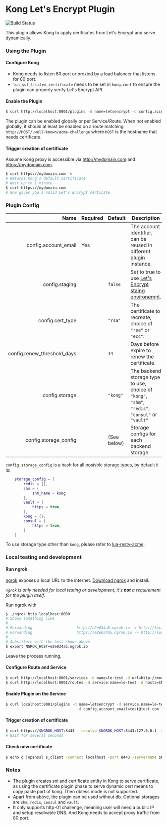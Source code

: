# Kong Let's Encrypt Plugin

![Build Status](https://travis-ci.com/Kong/kong-plugin-letsencrypt.svg?branch=master)

This plugin allows Kong to apply cerificates from Let's Encrypt and serve dynamically.

### Using the Plugin

#### Configure Kong

- Kong needs to listen 80 port or proxied by a load balancer that listens for 80 port.
- `lua_ssl_trusted_certificate` needs to be set in `kong.conf` to ensure the plugin can properly
verify Let's Encrypt API.

#### Enable the Plugin
```bash
$ curl http://localhost:8001/plugins -d name=letsencrypt -d config.account_email=yourname@example.com
```

The plugin can be enabled globally or per Service/Route.
When not enabled globally, it should at least be enabled on a route matching `http://HOST/.well-known/acme-challenge`
where `HOST` is the hostname that needs certificate.

#### Trigger creation of certificate

Assume Kong proxy is accessible via http://mydomain.com and https://mydomain.com.

```bash
$ curl https://mydomain.com -k
# Returns Kong's default certificate
# Wait up to 1 minute
$ curl https://mydomain.com
# Now gives you a valid Let's Encrypt certicate
```

### Plugin Config

Name                | Required   | Default | Description
-------------------:|------------|------------|------------
config.account_email| Yes        |            | The account identifier, can be reused in different plugin instance.
config.staging      |            |  `false`   | Set to true to use [Let's Encrypt staing environemnt](https://letsencrypt.org/docs/staging-environment/).
config.cert_type    |            |  `"rsa"`   | The certificate to recreate, choice of `"rsa"` or `"ecc"`.
config.renew_threshold_days|     |  `14`      | Days before expire to renew the certificate.
config.storage      |            |  `"kong"`  | The backend storage type to use, choice of `"kong"`, `"shm"`, `"redis"`, `"consul"` or `"vault"`
config.storage_config|           | (See below)| Storage configs for each backend storage.

`config.storage_config` is a hash for all posisble storage types, by default it is:
```lua
    storage_config = {
        redis = {},
        shm = {
            shm_name = kong
        },
        vault = {
            https = true,
        },
        kong = {},
        consul = {
            https = true,
        }
    }
```

To use storage type other than `kong`, please refer to [lua-resty-acme](https://github.com/fffonion/lua-resty-acme#storage-adapters).

### Local testing and development

#### Run ngrok

[ngrok](https://ngrok.com) exposes a local URL to the internet. [Download ngrok](https://ngrok.com/download) and install.

*`ngrok` is only needed for local testing or development, it's **not** a requirement for the plugin itself.*

Run ngrok with

```bash
$ ./ngrok http localhost:8000
# Shows something like
# ...
# Forwarding                    http://e2e034a5.ngrok.io -> http://localhost:8000
# Forwarding                    https://e2e034a5.ngrok.io -> http://localhost:8000
# ...
# Substitute with the host shows above
$ export NGROK_HOST=e2e034a5.ngrok.io
```

Leave the process running.

#### Configure Route and Service

```bash
$ curl http://localhost:8001/services -d name=le-test -d url=http://mockbin.org
$ curl http://localhost:8001/routes -d service.name=le-test -d hosts=$NGROK_HOST
```

#### Enable Plugin on the Service

```bash
$ curl localhost:8001/plugins -d name=letsencrypt -d service.name=le-test \
                                -d config.account_email=test@test.com
```

#### Trigger creation of certificate

```bash
$ curl https://$NGROK_HOST:8443 --resolve $NGROK_HOST:8443:127.0.0.1 -vk
# Wait for several seconds
```

#### Check new certificate

```bash
$ echo q |openssl s_client -connect localhost -port 8443 -servername $NGROK_HOST 2>/dev/nil|openssl x509 -text -noout
```

### Notes

- The plugin creates sni and certificate entity in Kong to serve certificate, as using the certificate plugin phase
to serve dynamic cert means to copy paste part of kong. Then dbless mode is not supported.
- Apart from above, the plugin can be used without db. Optional storages are `shm`, `redis`, `consul` and `vault`.
- It only supports http-01 challenge, meaning user will need a public IP and setup resolvable DNS. And Kong
needs to accept proxy traffic from 80 port.